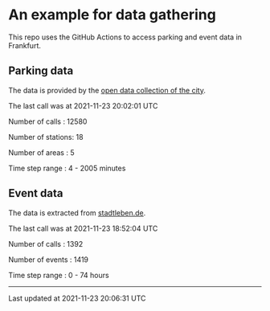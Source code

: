 # An example for data gathering

This repo uses the GitHub Actions to access parking and event data in Frankfurt.

## Parking data
The data is provided by the [open data collection of the city](https://www.offenedaten.frankfurt.de/).

The last call was at 2021-11-23 20:02:01 UTC

Number of calls   : 12580

Number of stations:    18

Number of areas   :     5

Time step range   :     4 -  2005 minutes


## Event data
The data is extracted from [stadtleben.de](https://stadtleben.de/frankfurt/).

The last call was at 2021-11-23 18:52:04 UTC

Number of calls   : 1392

Number of events  : 1419

Time step range   :    0 -   74 hours


----

Last updated at 2021-11-23 20:06:31 UTC
